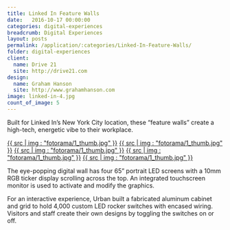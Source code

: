 ```yaml
---
title: Linked In Feature Walls
date:   2016-10-17 00:00:00
categories: digital-experiences
breadcrumb: Digital Experiences
layout: posts
permalink: /application/:categories/Linked-In-Feature-Walls/
folder: digital-experiences
client:
  name: Drive 21
  site: http://drive21.com
design: 
  name: Graham Hanson
  site: http://www.grahamhanson.com
image: linked-in-4.jpg
count_of_image: 5
---
```

<div class="col-xs-12 col-sm-12 col-md-12 col-lg-12">
  <p class="application-item__content application-item__content--top">
   Built for Linked In’s New York City location, these “feature walls” create a high-tech, energetic vibe to their workplace.
  </p>
  <div class="fotorama application-item__slider" data-nav="thumbs" data-thumbheight="109" border-width="3">
    <a {{ href | img : "fotorama/linked-in-mov.m4v" }}>{{ src | img : "fotorama/1_thumb.jpg" }}</a>
    <a {{ href | img : "fotorama/linked-in-2.jpg" }}>{{ src | img : "fotorama/1_thumb.jpg" }}</a>
    <a {{ href | img : "fotorama/linked-in-3.jpg" }}>{{ src | img : "fotorama/1_thumb.jpg" }}</a>
    <a {{ href | img : "fotorama/linked-in-4.jpg" }}>{{ src | img : "fotorama/1_thumb.jpg" }}</a>
    <a {{ href | img : "fotorama/linked-in-1.jpg" }}>{{ src | img : "fotorama/1_thumb.jpg" }}</a>
  </div>
  <div class="visible-xs application-item__icon-slider">
      <i class="icon-swipe"></i>
    </div>
  <p class="application-item__content application-item__content--bottom">
    The eye-popping digital wall  has four 65” portrait LED screens with a 10mm RGB ticker display scrolling across the top. An integrated touchscreen monitor is used to activate and modify the graphics.
  </p>
  <p class="application-item__content application-item__content--bottom">
    For an interactive experience, Urban built a fabricated aluminum cabinet and grid to hold 4,000 custom LED rocker switches with encased wiring. Visitors and staff create their own designs by toggling the switches on or off.
  </p>
</div>

